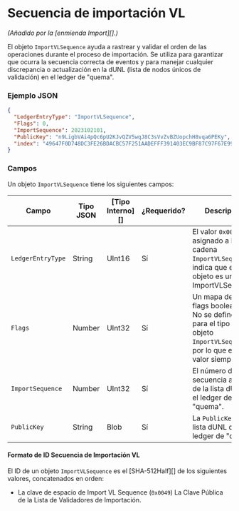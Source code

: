# Secuencia de importación VL

_(Añadido por la \[enmienda Import]\[].)_

El objeto `ImportVLSequence` ayuda a rastrear y validar el orden de las operaciones durante el proceso de importación. Se utiliza para garantizar que ocurra la secuencia correcta de eventos y para manejar cualquier discrepancia o actualización en la dUNL (lista de nodos únicos de validación) en el ledger de "quema".

### Ejemplo JSON

```json
{
  "LedgerEntryType": "ImportVLSequence",
  "Flags": 0,
  "ImportSequence": 2023102101,
  "PublicKey": "n9LigbVAi4pQc6pU2KJvQZV5wqJ8C3sVvZvBZUopchH8vqa6PEKy",
  "index": "49647F0D748DC3FE26BDACBC57F251AADEFFF391403EC9BF87C97F67E9977FB0"
}
```

### Campos

Un objeto `ImportVLSequence` tiene los siguientes campos:

| Campo             | Tipo JSON | \[Tipo Interno]\[] | ¿Requerido? | Descripción                                                                                                           |
| ----------------- | --------- | ------------------- | --------- | --------------------------------------------------------------------------------------------------------------------- |
| `LedgerEntryType` | String    | UInt16              | Sí       | El valor `0x0049`, asignado a la cadena `ImportVLSequence`, indica que este objeto es un objeto ImportVLSequence. |
| `Flags`           | Number    | UInt32              | Sí       | Un mapa de bits de flags booleanos. No se definen flags para el tipo de objeto `ImportVLSequence`, por lo que este valor siempre es `0`. |
| `ImportSequence`  | Number    | UInt32              | Sí       | El número de secuencia actual de la lista dUNL en el ledger de "quema".                                                |
| `PublicKey`       | String    | Blob                | Sí       | La `PublicKey` de la lista dUNL del ledger de "quema".                                                           |

#### Formato de ID Secuencia de Importación VL

El ID de un objeto `ImportVLSequence` es el \[SHA-512Half]\[] de los siguientes valores, concatenados en orden:

* La clave de espacio de Import VL Sequence (`0x0049`)
La Clave Pública de la Lista de Validadores de Importación.

